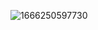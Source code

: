 ![1666250597730](https://user-images.githubusercontent.com/107551364/196883182-fd439a29-b431-4a30-9e43-5bf260762e33.png)
